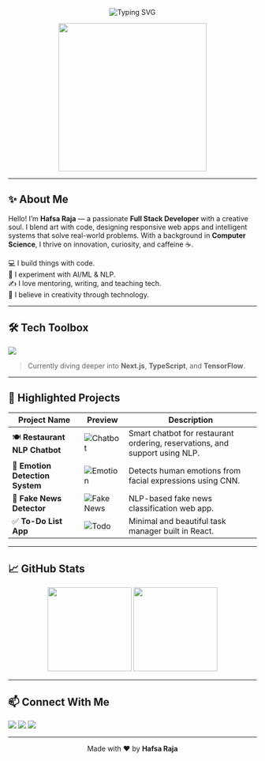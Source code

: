 <!-- Hero Banner -->
<p align="center">
  <img src="https://readme-typing-svg.herokuapp.com?font=Fira+Code&size=24&pause=1000&color=9A00FF&center=true&vCenter=true&width=435&lines=Hi+%F0%9F%91%8B%2C+I'm+Hafsa+Raja!;Creative+Full-Stack+Developer;AI+and+NLP+Enthusiast;Tech+is+My+Canvas!" alt="Typing SVG" />
</p>

<p align="center">
   <img src="https://media.giphy.com/media/LMcB8XospGZO8UQq87/giphy.gif" width="300" />
</p>

---

## ✨ About Me

Hello! I’m **Hafsa Raja** — a passionate **Full Stack Developer** with a creative soul. I blend art with code, designing responsive web apps and intelligent systems that solve real-world problems. With a background in **Computer Science**, I thrive on innovation, curiosity, and caffeine ☕.

💻 I build things with code.  
🧠 I experiment with AI/ML & NLP.  
✍️ I love mentoring, writing, and teaching tech.  
🎨 I believe in creativity through technology.

---

## 🛠️ Tech Toolbox

<p align="left">
  <img src="https://skillicons.dev/icons?i=react,nodejs,js,html,css,python,flask,bootstrap,mysql,github,vscode&perline=6" />
</p>

> Currently diving deeper into **Next.js**, **TypeScript**, and **TensorFlow**.

---

## 🚀 Highlighted Projects

| Project Name | Preview | Description |
|--------------|---------|-------------|
| 🍽️ **Restaurant NLP Chatbot** | ![Chatbot](https://github.com/hrranger5/HR.Restaurant/blob/main/preview.gif?raw=true) | Smart chatbot for restaurant ordering, reservations, and support using NLP. |
| 🧠 **Emotion Detection System** | ![Emotion](https://github.com/hrranger5/emotion-detector/blob/main/preview.gif?raw=true) | Detects human emotions from facial expressions using CNN. |
| 📰 **Fake News Detector** | ![Fake News](https://github.com/hrranger5/fake-news-detector/blob/main/preview.gif?raw=true) | NLP-based fake news classification web app. |
| ✅ **To-Do List App** | ![Todo](https://github.com/hrranger5/To-Do-List-App/blob/main/preview.gif?raw=true) | Minimal and beautiful task manager built in React. |

---

## 📈 GitHub Stats

<p align="center">
  <img src="https://github-readme-stats.vercel.app/api?username=hrranger5&show_icons=true&theme=radical&count_private=true" height="170px"/>
  <img src="https://github-readme-stats.vercel.app/api/top-langs/?username=hrranger5&layout=compact&theme=radical" height="170px"/>
</p>

---

## 📫 Connect With Me

<p align="left">
  <a href="https://github.com/hrranger5"><img src="https://img.shields.io/badge/GitHub-100000?style=for-the-badge&logo=github&logoColor=white" /></a>
  <a href="https://www.linkedin.com/in/hafsa-raja-5224a8365/"><img src="https://img.shields.io/badge/LinkedIn-blue?style=for-the-badge&logo=linkedin&logoColor=white" /></a>
  <a href="https://www.instagram.com/hafsathegreysoul/"><img src="https://img.shields.io/badge/Instagram-E4405F?style=for-the-badge&logo=instagram&logoColor=white" /></a>
</p>

---

<p align="center">
  Made with ❤️ by <strong>Hafsa Raja</strong>
</p>
